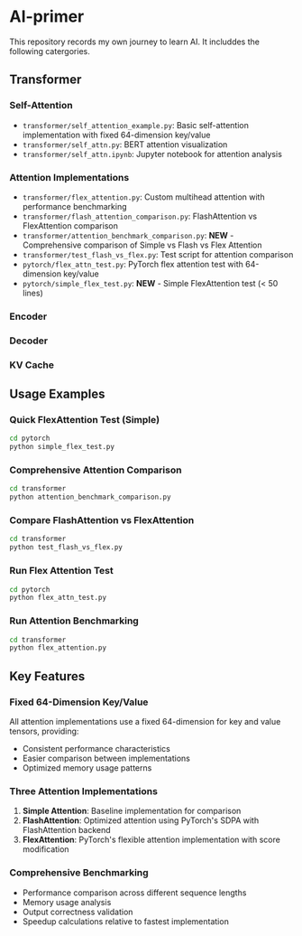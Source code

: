 # AI-primer
This repository records my own journey to learn AI. It includdes the following catergories.

## Transformer
### Self-Attention
- `transformer/self_attention_example.py`: Basic self-attention implementation with fixed 64-dimension key/value
- `transformer/self_attn.py`: BERT attention visualization
- `transformer/self_attn.ipynb`: Jupyter notebook for attention analysis

### Attention Implementations
- `transformer/flex_attention.py`: Custom multihead attention with performance benchmarking
- `transformer/flash_attention_comparison.py`: FlashAttention vs FlexAttention comparison
- `transformer/attention_benchmark_comparison.py`: **NEW** - Comprehensive comparison of Simple vs Flash vs Flex Attention
- `transformer/test_flash_vs_flex.py`: Test script for attention comparison
- `pytorch/flex_attn_test.py`: PyTorch flex attention test with 64-dimension key/value
- `pytorch/simple_flex_test.py`: **NEW** - Simple FlexAttention test (< 50 lines)

### Encoder
### Decoder
### KV Cache

## Usage Examples

### Quick FlexAttention Test (Simple)
```bash
cd pytorch
python simple_flex_test.py
```

### Comprehensive Attention Comparison
```bash
cd transformer
python attention_benchmark_comparison.py
```

### Compare FlashAttention vs FlexAttention
```bash
cd transformer
python test_flash_vs_flex.py
```

### Run Flex Attention Test
```bash
cd pytorch
python flex_attn_test.py
```

### Run Attention Benchmarking
```bash
cd transformer
python flex_attention.py
```

## Key Features

### Fixed 64-Dimension Key/Value
All attention implementations use a fixed 64-dimension for key and value tensors, providing:
- Consistent performance characteristics
- Easier comparison between implementations
- Optimized memory usage patterns

### Three Attention Implementations
1. **Simple Attention**: Baseline implementation for comparison
2. **FlashAttention**: Optimized attention using PyTorch's SDPA with FlashAttention backend
3. **FlexAttention**: PyTorch's flexible attention implementation with score modification

### Comprehensive Benchmarking
- Performance comparison across different sequence lengths
- Memory usage analysis
- Output correctness validation
- Speedup calculations relative to fastest implementation

